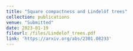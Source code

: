 ```yaml
---
title: "Square compactness and Lindelöf trees"
collection: publications
venue: "Submitted"
date: 2023-01-19
fileurl: /files/Lindelof_trees.pdf
link: 'https://arxiv.org/abs/2301.08233'
---
```

